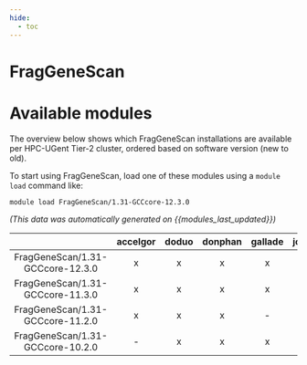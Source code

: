 ```yaml
---
hide:
  - toc
---
```


FragGeneScan
============

# Available modules


The overview below shows which FragGeneScan installations are available per HPC-UGent Tier-2 cluster, ordered based on software version (new to old).

To start using FragGeneScan, load one of these modules using a `module load` command like:

```shell
module load FragGeneScan/1.31-GCCcore-12.3.0
```

*(This data was automatically generated on {{modules_last_updated}})*  

| |accelgor|doduo|donphan|gallade|joltik|shinx|skitty|
| :---: | :---: | :---: | :---: | :---: | :---: | :---: | :---: |
|FragGeneScan/1.31-GCCcore-12.3.0|x|x|x|x|x|x|x|
|FragGeneScan/1.31-GCCcore-11.3.0|x|x|x|x|x|x|x|
|FragGeneScan/1.31-GCCcore-11.2.0|x|x|x|-|x|-|x|
|FragGeneScan/1.31-GCCcore-10.2.0|-|x|x|x|x|-|x|
